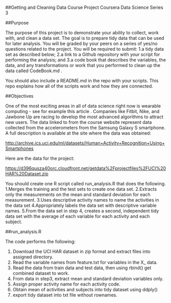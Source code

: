##Getting and Cleaning Data Course Project
Coursera Data Science Series 3

##Purpose 

The purpose of this project is to demonstrate your ability to collect, work with, and clean a data set. The goal is to prepare tidy data that can be used for later analysis. You will be graded by your peers on a series of yes/no questions related to the project. You will be required to submit: 
1.a tidy data set as described below;
2.a link to a Github repository with your script for performing the analysis; and 
3.a code book that describes the variables, the data, and any transformations or work that you performed to clean up the data called  CodeBook.md . 

You should also include a  README.md  in the repo with your scripts. This repo explains how all of the scripts work and how they are connected. 

##Objectives

One of the most exciting areas in all of data science right now is wearable computing - see for example this article . Companies like Fitbit, Nike, and Jawbone Up are racing to develop the most advanced algorithms to attract new users. The data linked to from the course website represent data collected from the accelerometers from the Samsung Galaxy S smartphone. A full description is available at the site where the data was obtained:

http://archive.ics.uci.edu/ml/datasets/Human+Activity+Recognition+Using+Smartphones 

Here are the data for the project:

https://d396qusza40orc.cloudfront.net/getdata%2Fprojectfiles%2FUCI%20HAR%20Dataset.zip 

You should create one R script called run_analysis.R that does the following. 
1.Merges the training and the test sets to create one data set.
2.Extracts only the measurements on the mean and standard deviation for each measurement. 
3.Uses descriptive activity names to name the activities in the data set
4.Appropriately labels the data set with descriptive variable names. 
5.From the data set in step 4, creates a second, independent tidy data set with the average of each variable for each activity and each subject.

##run_analysis.R

 The code performs the following:
1. Download the UCI HAR dataset in zip format and extract files into assigned directory.
2. Read the variable names from feature.txt for variables in the X_ data.
3. Read the data from train data and test data, then using rbind() get combined dataset to work.
4. From data in step3, extract mean and standard deviation variables only.
5. Assign proper activity name for each activity code.
6. Obtain mean of activities and subjects into tidy dataset using ddply()
7. export tidy dataset into txt file without rownames.

